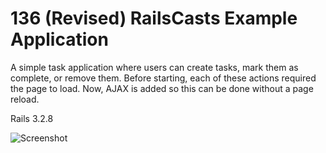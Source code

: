 # 136 (Revised) RailsCasts Example Application

A simple task application where users can create tasks, mark them as complete, or remove them. Before starting, each of these actions required the page to load. Now, AJAX is added so this can be done without a page reload. 

Rails 3.2.8

![Screenshot](http://i.imgur.com/mve3bEw.png)
